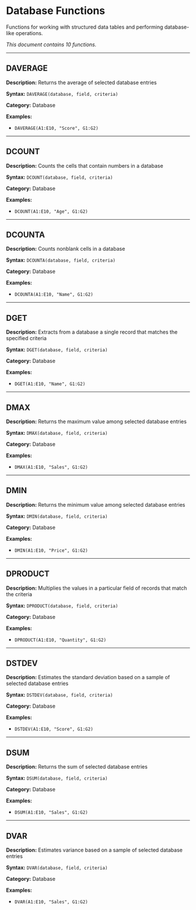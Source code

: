 # Database Functions

Functions for working with structured data tables and performing database-like operations.

*This document contains 10 functions.*

---

## DAVERAGE

**Description:** Returns the average of selected database entries

**Syntax:** `DAVERAGE(database, field, criteria)`

**Category:** Database

**Examples:**
- `DAVERAGE(A1:E10, "Score", G1:G2)`

---

## DCOUNT

**Description:** Counts the cells that contain numbers in a database

**Syntax:** `DCOUNT(database, field, criteria)`

**Category:** Database

**Examples:**
- `DCOUNT(A1:E10, "Age", G1:G2)`

---

## DCOUNTA

**Description:** Counts nonblank cells in a database

**Syntax:** `DCOUNTA(database, field, criteria)`

**Category:** Database

**Examples:**
- `DCOUNTA(A1:E10, "Name", G1:G2)`

---

## DGET

**Description:** Extracts from a database a single record that matches the specified criteria

**Syntax:** `DGET(database, field, criteria)`

**Category:** Database

**Examples:**
- `DGET(A1:E10, "Name", G1:G2)`

---

## DMAX

**Description:** Returns the maximum value among selected database entries

**Syntax:** `DMAX(database, field, criteria)`

**Category:** Database

**Examples:**
- `DMAX(A1:E10, "Sales", G1:G2)`

---

## DMIN

**Description:** Returns the minimum value among selected database entries

**Syntax:** `DMIN(database, field, criteria)`

**Category:** Database

**Examples:**
- `DMIN(A1:E10, "Price", G1:G2)`

---

## DPRODUCT

**Description:** Multiplies the values in a particular field of records that match the criteria

**Syntax:** `DPRODUCT(database, field, criteria)`

**Category:** Database

**Examples:**
- `DPRODUCT(A1:E10, "Quantity", G1:G2)`

---

## DSTDEV

**Description:** Estimates the standard deviation based on a sample of selected database entries

**Syntax:** `DSTDEV(database, field, criteria)`

**Category:** Database

**Examples:**
- `DSTDEV(A1:E10, "Score", G1:G2)`

---

## DSUM

**Description:** Returns the sum of selected database entries

**Syntax:** `DSUM(database, field, criteria)`

**Category:** Database

**Examples:**
- `DSUM(A1:E10, "Sales", G1:G2)`

---

## DVAR

**Description:** Estimates variance based on a sample of selected database entries

**Syntax:** `DVAR(database, field, criteria)`

**Category:** Database

**Examples:**
- `DVAR(A1:E10, "Sales", G1:G2)`

